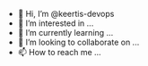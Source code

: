 - 👋 Hi, I’m @keertis-devops
- 👀 I’m interested in ...
- 🌱 I’m currently learning ...
- 💞️ I’m looking to collaborate on ...
- 📫 How to reach me ...

<!---
keertis-devops/keertis-devops is a ✨ special ✨ repository because its `README.md` (this file) appears on your GitHub profile.
You can click the Preview link to take a look at your changes.
--->
